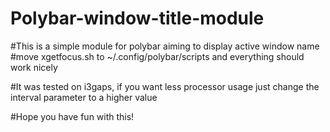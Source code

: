 # Polybar-window-title-module

#This is a simple module for polybar aiming to display active window name
#move xgetfocus.sh to ~/.config/polybar/scripts and everything should work nicely

#It was tested on i3gaps, if you want less processor usage just change the interval parameter to a higher value

#Hope you have fun with this!



